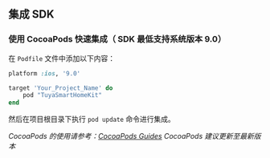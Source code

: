 ## 集成 SDK

### 使用 CocoaPods 快速集成（ SDK 最低支持系统版本 9.0）

在 `Podfile` 文件中添加以下内容：

```ruby
platform :ios, '9.0'

target 'Your_Project_Name' do
	pod "TuyaSmartHomeKit"
end
```

然后在项目根目录下执行 `pod update` 命令进行集成。

_CocoaPods 的使用请参考：[CocoaPods Guides](https://guides.cocoapods.org/)_
_CocoaPods 建议更新至最新版本_

